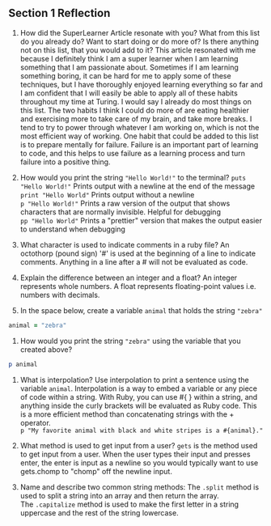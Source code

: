 ## Section 1 Reflection

1. How did the SuperLearner Article resonate with you? What from this list do you already do? Want to start doing or do more of? Is there anything not on this list, that you would add to it?
   This article resonated with me because I definitely think I am a super learner when I am learning something that I am passionate about. Sometimes if I am learning something boring, it can be hard for me to apply some of these techniques, but I have thoroughly enjoyed learning everything so far and I am confident that I will easily be able to apply all of these habits throughout my time at Turing. I would say I already do most things on this list. The two habits I think I could do more of are eating healthier and exercising more to take care of my brain, and take more breaks. I tend to try to power through whatever I am working on, which is not the most efficient way of working. One habit that could be added to this list is to prepare mentally for failure. Failure is an important part of learning to code, and this helps to use failure as a learning process and turn failure into a positive thing.

1. How would you print the string `"Hello World!"` to the terminal?
   `puts "Hello World!"`  Prints output with a newline at the end of the message  
   `print "Hello World"`  Prints output without a newline  
   `p "Hello World!"`  Prints a raw version of the output that shows characters that are normally invisible. Helpful for debugging  
   `pp "Hello World"`  Prints a "prettier" version that makes the output easier to understand when debugging

1. What character is used to indicate comments in a ruby file?
   An octothorp (pound sign) '#' is used at the beginning of a line to indicate comments. Anything in a line after a # will not be evaluated as code.

1. Explain the difference between an integer and a float?
   An integer represents whole numbers. A float represents floating-point values i.e. numbers with decimals.

1. In the space below, create a variable `animal` that holds the string `"zebra"`
```ruby
animal = "zebra"
```

1. How would you print the string `"zebra"` using the variable that you created above?
```ruby
p animal
```

1. What is interpolation? Use interpolation to print a sentence using the variable `animal`.
  Interpolation is a way to embed a variable or any piece of code within a string. With Ruby, you can use #{ } within a string, and anything inside the curly brackets will be evaluated as Ruby code. This is a more efficient method than concatenating strings with the + operator.  
  `p "My favorite animal with black and white stripes is a #{animal}."`

1. What method is used to get input from a user?
   `gets` is the method used to get input from a user. When the user types their input and presses enter, the enter is input as a newline so you would typically want to use gets.chomp to "chomp" off the newline input.

1. Name and describe two common string methods:
   The `.split` method is used to split a string into an array and then return the array.  
   The `.capitalize` method is used to make the first letter in a string uppercase and the rest of the string lowercase.
